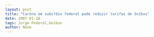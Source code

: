 ```yaml
---
layout: post
title: "Carona em subs?dio federal pode reduzir tarifas de ônibus"
date: 2007-01-28
tags: Jorge Federal,ônibus
author: None
---
```

 